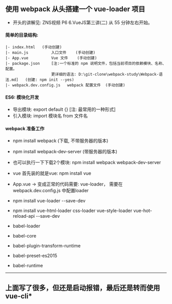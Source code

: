 ## 使用 webpack 从头搭建一个 vue-loader 项目
   - 开头的讲解见: ZNS视频 P6 6.VueJS第三讲(二) 从 55 分钟左右开始。 

#### 简单的目录结构: 
    |- index.html   (手动创建)
    |- main.js          入口文件    (手动创建)
    |- App.vue          Vue 文件    (手动创建)
    |- package.json     [注:一个标准的 npm 说明文件，包括当前项目的依赖模块、名称、配置。 
                        更详细的语法: D:\git-clone\webpack-study\Webpack-语法.md]   (创建: npm init --yes)
    |- webpack.dev.config.js   webpack 配置文件  (手动创建)
    
#### ES6: 模块化开发
   - 导出模块: export default {} [注: 最常用的一种形式]
   - 引入模块: import 模块名 from 文件名
   
#### webpack 准备工作
   - npm install webpack (下载, 不带服务器的版本)
   - npm install webpack-dev-server (带服务器的版本)
   - 也可以执行一下下载2个模块: npm install webpack webpack-dev-server
   
   - vue 首先装的就是vue:  npm install vue
   
   - App.vue   -> 变成正常的代码需要: vue-loader， 需要在 webpack.dev.config.js 中配置loader
   
   - npm install vue-loader --save-dev
   - npm install vue-html-loader css-loader vue-style-loader vue-hot-reload-api --save-dev
   
   - babel-loader
   - babel-core
   - babel-plugin-transform-runtime
   - babel-preset-es2015
   - babel-runtime
   
 ***********************************************************
 
 <h2>上面写了很多，但还是启动报错，最后还是转而使用 vue-cli*</h2>  